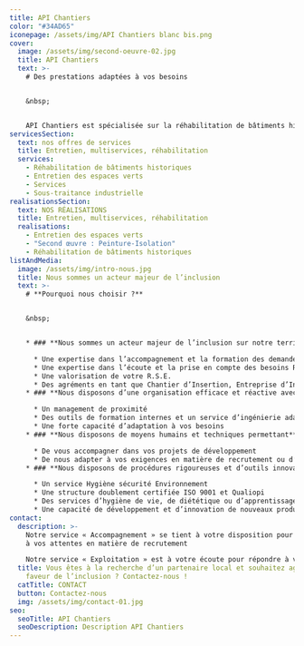 ```yaml
---
title: API Chantiers
color: "#34AD65"
iconepage: /assets/img/API Chantiers blanc bis.png
cover:
  image: /assets/img/second-oeuvre-02.jpg
  title: API Chantiers
  text: >-
    # Des prestations adaptées à vos besoins


    &nbsp;


    API Chantiers est spécialisée sur la réhabilitation de bâtiments historiques, le second œuvre, l’entretien des espaces verts à destination des collectivités, des entreprises et des particuliers, et le multiservices.
servicesSection:
  text: nos offres de services
  title: Entretien, multiservices, réhabilitation
  services:
    - Réhabilitation de bâtiments historiques
    - Entretien des espaces verts
    - Services
    - Sous-traitance industrielle
realisationsSection:
  text: NOS RÉALISATIONS
  title: Entretien, multiservices, réhabilitation
  realisations:
    - Entretien des espaces verts
    - "Second œuvre : Peinture-Isolation"
    - Réhabilitation de bâtiments historiques
listAndMedia:
  image: /assets/img/intro-nous.jpg
  title: Nous sommes un acteur majeur de l’inclusion
  text: >-
    # **Pourquoi nous choisir ?** 


    &nbsp;


    * ### **Nous sommes un acteur majeur de l’inclusion sur notre territoire avec** 

      * Une expertise dans l’accompagnement et la formation des demandeurs d’emploi  
      * Une expertise dans l’écoute et la prise en compte des besoins RH des employeurs
      * Une valorisation de votre R.S.E.
      * Des agréments en tant que Chantier d’Insertion, Entreprise d’Insertion et Entreprise Adaptée 
    * ### **Nous disposons d’une organisation efficace et réactive avec** 

      * Un management de proximité
      * Des outils de formation internes et un service d’ingénierie adaptable à vos exigences
      * Une forte capacité d’adaptation à vos besoins
    * ### **Nous disposons de moyens humains et techniques permettant** 

      * De vous accompagner dans vos projets de développement
      * De nous adapter à vos exigences en matière de recrutement ou d’activité
    * ### **Nous disposons de procédures rigoureuses et d’outils innovants avec** 

      * Un service Hygiène sécurité Environnement
      * Une structure doublement certifiée ISO 9001 et Qualiopi
      * Des services d’hygiène de vie, de diététique ou d’apprentissage du Français
      * Une capacité de développement et d’innovation de nouveaux produits et services
contact:
  description: >-
    Notre service « Accompagnement » se tient à votre disposition pour répondre
    à vos attentes en matière de recrutement

    Notre service « Exploitation » est à votre écoute pour répondre à vos besoins en matière de sous-traitance, d’entretien, de rénovation ou de projets de développement.
  title: Vous êtes à la recherche d’un partenaire local et souhaitez agir en
    faveur de l’inclusion ? Contactez-nous !
  catTitle: CONTACT
  button: Contactez-nous
  img: /assets/img/contact-01.jpg
seo:
  seoTitle: API Chantiers
  seoDescription: Description API Chantiers
---
```

